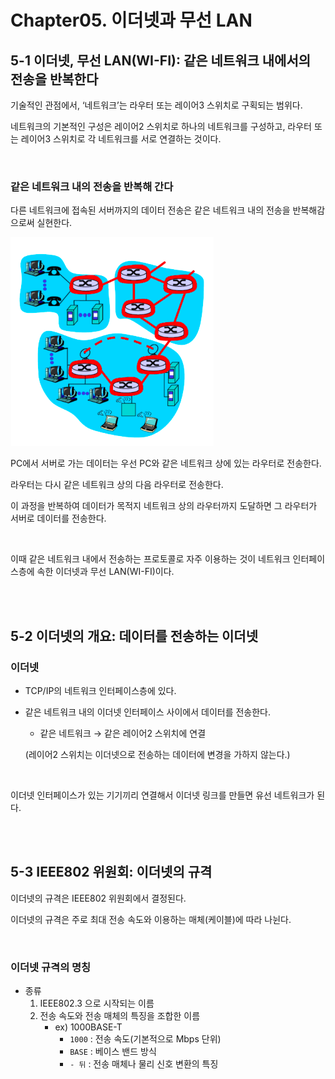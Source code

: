 # Chapter05. 이더넷과 무선 LAN
## 5-1 이더넷, 무선 LAN(WI-FI): 같은 네트워크 내에서의 전송을 반복한다

기술적인 관점에서, ‘네트워크’는 라우터 또는 레이어3 스위치로 구획되는 범위다.

네트워크의 기본적인 구성은 레이어2 스위치로 하나의 네트워크를 구성하고, 라우터 또는 레이어3 스위치로 각 네트워크를 서로 연결하는 것이다.

<br/>

### 같은 네트워크 내의 전송을 반복해 간다

다른 네트워크에 접속된 서버까지의 데이터 전송은 같은 네트워크 내의 전송을 반복해감으로써 실현한다.

![스크린샷 2023-03-23 오전 1.01.17.png](./image/img_06.png)

PC에서 서버로 가는 데이터는 우선 PC와 같은 네트워크 상에 있는 라우터로 전송한다.

라우터는 다시 같은 네트워크 상의 다음 라우터로 전송한다.

이 과정을 반복하여 데이터가 목적지 네트워크 상의 라우터까지 도달하면 그 라우터가 서버로 데이터를 전송한다.

<br/>

이때 같은 네트워크 내에서 전송하는 프로토콜로 자주 이용하는 것이 네트워크 인터페이스층에 속한 이더넷과 무선 LAN(WI-FI)이다.

<br/><br/>

## 5-2 이더넷의 개요: 데이터를 전송하는 이더넷

### 이더넷

- TCP/IP의 네트워크 인터페이스층에 있다.
- 같은 네트워크 내의 이더넷 인터페이스 사이에서 데이터를 전송한다.
    - 같은 네트워크 → 같은 레이어2 스위치에 연결

  (레이어2 스위치는 이더넷으로 전송하는 데이터에 변경을 가하지 않는다.)

<br/>

이더넷 인터페이스가 있는 기기끼리 연결해서 이더넷 링크를 만들면 유선 네트워크가 된다.

<br/><br/>

## 5-3 IEEE802 위원회: 이더넷의 규격

이더넷의 규격은 IEEE802 위원회에서 결정된다.

이더넷의 규격은 주로 최대 전송 속도와 이용하는 매체(케이블)에 따라 나뉜다.

<br/>

### 이더넷 규격의 명칭

- 종류
    1. IEEE802.3 으로 시작되는 이름
    2. 전송 속도와 전송 매체의 특징을 조합한 이름
        - ex) 1000BASE-T
            - `1000` : 전송 속도(기본적으로 Mbps 단위)
            - `BASE` : 베이스 밴드 방식
            - `- 뒤` : 전송 매체나 물리 신호 변환의 특징